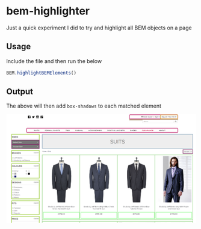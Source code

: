 # bem-highlighter

Just a quick experiment I did to try and highlight all BEM objects on a page

## Usage

Include the file and then run the below

```javascript
BEM.highlightBEMElements()

```

## Output

The above will then add `box-shadows` to each matched element

![alt tag](https://github.com/AaronLayton/bem-highlighter/blob/master/output.png)